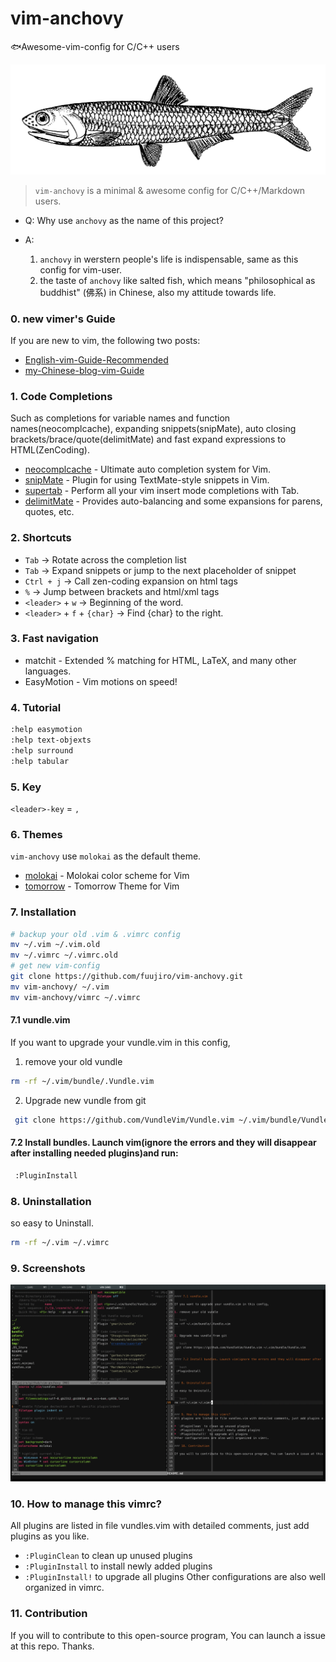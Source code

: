 # vim-anchovy
🐟Awesome-vim-config for C/C++ users

![1](https://github.com/fuujiro/vim-anchovy/blob/master/pics/Anchovy_logo1.png)

> `vim-anchovy` is a minimal & awesome config for C/C++/Markdown users. 

* Q: Why use `anchovy` as the name of this project?

* A: 
  1.  `anchovy` in werstern people's life is indispensable, same as this config for vim-user. 
  2.  the taste of `anchovy` like salted fish, which means "philosophical as buddhist" (佛系) in Chinese, also my attitude towards life.

### 0. new vimer's Guide

If you are new to vim, the following two posts:
* [English-vim-Guide-Recommended](https://buildmedia.readthedocs.org/media/pdf/vimguide/latest/vimguide.pdf)
* [my-Chinese-blog-vim-Guide](https://blog.fuujiro.com/2018/03/10/Vim-%E8%93%9D%E8%89%B2%E6%98%9F%E7%90%83%E8%BF%84%E4%BB%8A%E4%B8%BA%E6%AD%A2%E6%9C%80%E5%BC%BA%E5%A4%A7%E7%9A%84%E7%BC%96%E8%BE%91%E5%99%A8%EF%BC%88%E6%8C%81%E7%BB%AD%E6%9B%B4%E6%96%B0/)

### 1. Code Completions

Such as completions for variable names and function names(neocomplcache), expanding snippets(snipMate), auto closing brackets/brace/quote(delimitMate) and fast expand expressions to HTML(ZenCoding).

* [neocomplcache](https://github.com/Shougo/neocomplcache.vim) - Ultimate auto completion system for Vim.
* [snipMate](https://github.com/garbas/vim-snipmate) - Plugin for using TextMate-style snippets in Vim.
* [supertab](https://github.com/ervandew/supertab) - Perform all your vim insert mode completions with Tab.
* [delimitMate](https://github.com/Raimondi/delimitMate) - Provides auto-balancing and some expansions for parens, quotes, etc.

### 2. Shortcuts
* `Tab` -> Rotate across the completion list
* `Tab` -> Expand snippets or jump to the next placeholder of snippet
* `Ctrl + j` -> Call zen-coding expansion on html tags
* `%` -> Jump between brackets and html/xml tags
* `<leader>` + `w` -> Beginning of the word.
* `<leader>` + `f` + `{char}` -> Find {char} to the right.

### 3. Fast navigation

* matchit - Extended % matching for HTML, LaTeX, and many other languages.
* EasyMotion - Vim motions on speed!

### 4. Tutorial
```bash
:help easymotion
:help text-objexts
:help surround
:help tabular
```
### 5. <leader> Key

`<leader>-key` = `,`

### 6. Themes

`vim-anchovy` use `molokai` as the default theme.

* [molokai](https://github.com/tomasr/molokai) - Molokai color scheme for Vim
* [tomorrow](https://github.com/chriskempson/vim-tomorrow-theme) - Tomorrow Theme for Vim

### 7. Installation

```bash
# backup your old .vim & .vimrc config
mv ~/.vim ~/.vim.old
mv ~/.vimrc ~/.vimrc.old
# get new vim-config
git clone https://github.com/fuujiro/vim-anchovy.git
mv vim-anchovy/ ~/.vim
mv vim-anchovy/vimrc ~/.vimrc
```

#### 7.1 vundle.vim

If you want to upgrade your vundle.vim in this config,

1. remove your old vundle

```bash
rm -rf ~/.vim/bundle/.Vundle.vim
```

2. Upgrade new vundle from git

```bash
 git clone https://github.com/VundleVim/Vundle.vim ~/.vim/bundle/Vundle.vim
```

#### 7.2 Install bundles. Launch vim(ignore the errors and they will disappear after installing needed plugins)and run:

```bash
 :PluginInstall
```

### 8. Uninstallation

so easy to Uninstall.

```bash
rm -rf ~/.vim ~/.vimrc
```

### 9. Screenshots

![shot1](https://raw.githubusercontent.com/fuujiro/vim-anchovy/master/pics/split-vim.png)

### 10. How to manage this vimrc?
All plugins are listed in file vundles.vim with detailed comments, just add plugins as you like.

* `:PluginClean` to clean up unused plugins
* `:PluginInstall` to install newly added plugins
* `:PluginInstall!` to upgrade all plugins
Other configurations are also well organized in vimrc.

### 11. Contribution

If you will to contribute to this open-source program, You can launch a issue at this repo. Thanks.




